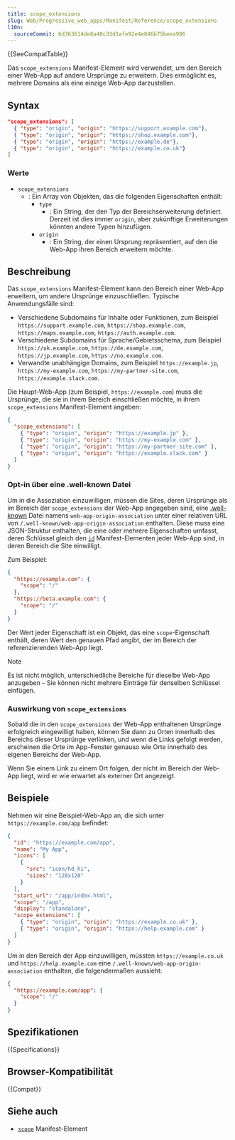 ```yaml
---
title: scope_extensions
slug: Web/Progressive_web_apps/Manifest/Reference/scope_extensions
l10n:
  sourceCommit: 6d363614de8a40c33d1afe92e4e846b75beea986
---
```


{{SeeCompatTable}}

Das `scope_extensions` Manifest-Element wird verwendet, um den Bereich einer Web-App auf andere Ursprünge zu erweitern. Dies ermöglicht es, mehrere Domains als eine einzige Web-App darzustellen.

## Syntax

```json
"scope_extensions": [
  { "type": "origin", "origin": "https://support.example.com"},
  { "type": "origin", "origin": "https://shop.example.com"},
  { "type": "origin", "origin": "https://example.de"},
  { "type": "origin", "origin": "https://example.co.uk"}
]
```

### Werte

- `scope_extensions`
  - : Ein Array von Objekten, das die folgenden Eigenschaften enthält:
    - `type`
      - : Ein String, der den Typ der Bereichserweiterung definiert. Derzeit ist dies immer `origin`, aber zukünftige Erweiterungen könnten andere Typen hinzufügen.
    - `origin`
      - : Ein String, der einen Ursprung repräsentiert, auf den die Web-App ihren Bereich erweitern möchte.

## Beschreibung

Das `scope_extensions` Manifest-Element kann den Bereich einer Web-App erweitern, um andere Ursprünge einzuschließen. Typische Anwendungsfälle sind:

- Verschiedene Subdomains für Inhalte oder Funktionen, zum Beispiel `https://support.example.com`, `https://shop.example.com`, `https://maps.example.com`, `https://auth.example.com`.
- Verschiedene Subdomains für Sprache/Gebietsschema, zum Beispiel `https://uk.example.com`, `https://de.example.com`, `https://jp.example.com`, `https://no.example.com`.
- Verwandte unabhängige Domains, zum Beispiel `https://example.jp`, `https://my-example.com`, `https://my-partner-site.com`, `https://example.slack.com`.

Die Haupt-Web-App (zum Beispiel, `https://example.com`) muss die Ursprünge, die sie in ihrem Bereich einschließen möchte, in ihrem `scope_extensions` Manifest-Element angeben:

```json
{
  "scope_extensions": [
    { "type": "origin", "origin": "https://example.jp" },
    { "type": "origin", "origin": "https://my-example.com" },
    { "type": "origin", "origin": "https://my-partner-site.com" },
    { "type": "origin", "origin": "https://example.slack.com" }
  ]
}
```

### Opt-in über eine .well-known Datei

Um in die Assoziation einzuwilligen, müssen die Sites, deren Ursprünge als im Bereich der `scope_extensions` der Web-App angegeben sind, eine [.well-known](https://en.wikipedia.org/wiki/Well-known_URI) Datei namens `web-app-origin-association` unter einer relativen URL von `/.well-known/web-app-origin-association` enthalten. Diese muss eine JSON-Struktur enthalten, die eine oder mehrere Eigenschaften umfasst, deren Schlüssel gleich den [`id`](/de/docs/Web/Progressive_web_apps/Manifest/Reference/id) Manifest-Elementen jeder Web-App sind, in deren Bereich die Site einwilligt.

Zum Beispiel:

```json
{
  "https://example.com": {
    "scope": "/"
  },
  "https://beta.example.com": {
    "scope": "/"
  }
}
```

Der Wert jeder Eigenschaft ist ein Objekt, das eine `scope`-Eigenschaft enthält, deren Wert den genauen Pfad angibt, der im Bereich der referenzierenden Web-App liegt.

> [!NOTE]
> Es ist nicht möglich, unterschiedliche Bereiche für dieselbe Web-App anzugeben – Sie können nicht mehrere Einträge für denselben Schlüssel einfügen.

### Auswirkung von `scope_extensions`

Sobald die in den `scope_extensions` der Web-App enthaltenen Ursprünge erfolgreich eingewilligt haben, können Sie dann zu Orten innerhalb des Bereichs dieser Ursprünge verlinken, und wenn die Links gefolgt werden, erscheinen die Orte im App-Fenster genauso wie Orte innerhalb des eigenen Bereichs der Web-App.

Wenn Sie einem Link zu einem Ort folgen, der nicht im Bereich der Web-App liegt, wird er wie erwartet als externer Ort angezeigt.

## Beispiele

Nehmen wir eine Beispiel-Web-App an, die sich unter `https://example.com/app` befindet:

```json
{
  "id": "https://example.com/app",
  "name": "My App",
  "icons": [
    {
      "src": "icon/hd_hi",
      "sizes": "128x128"
    }
  ],
  "start_url": "/app/index.html",
  "scope": "/app",
  "display": "standalone",
  "scope_extensions": [
    { "type": "origin", "origin": "https://example.co.uk" },
    { "type": "origin", "origin": "https://help.example.com" }
  ]
}
```

Um in den Bereich der App einzuwilligen, müssten `https://example.co.uk` und `https://help.example.com` eine `/.well-known/web-app-origin-association` enthalten, die folgendermaßen aussieht:

```json
{
  "https://example.com/app": {
    "scope": "/"
  }
}
```

## Spezifikationen

{{Specifications}}

## Browser-Kompatibilität

{{Compat}}

## Siehe auch

- [`scope`](/de/docs/Web/Progressive_web_apps/Manifest/Reference/scope) Manifest-Element
